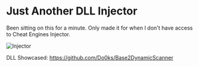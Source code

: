 # Just Another DLL Injector

Been sitting on this for a minute. Only made it for when I don't have access to Cheat Engines Injector.

![Injector](https://github.com/user-attachments/assets/a3ab45e0-a747-441c-8d9e-d835b8ba77bb)

DLL Showcased: https://github.com/Do0ks/Base2DynamicScanner
